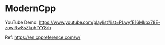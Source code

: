 # ModernCpp

YouTube Demo:
https://www.youtube.com/playlist?list=PLwyfE16Mkbx78E-zowiRw8sZkphfYY8rh

Ref:
https://en.cppreference.com/w/
